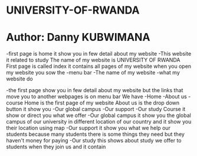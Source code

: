 # UNIVERSITY-OF-RWANDA
# Author: Danny KUBWIMANA

  -first page is home it show you in few detail about my website
 -This website it related to study 
 The name of  my website is UNIVERSITY OF RWANDA
 First page is called index it contains all pages of my website 
when you open my website you sow the -menu bar
                                     -The name of my website
                                     -what my website do
                                                                     
-the first page show you in few detail about my website but the links that move you to another webpages is on menu bar 
We have -Home 
        -About us 
        -course
Home is the first page of my website
About us is the drop down button it show you -Our global campus
                                             -Our support
                                             -Our study
Course it show or direct you what we offer
       -Our global campus it show you the global campus of our university in different location of our country  and it show you 
            their location using map
      -Our support it show you what we help our students because  many students there
             is some things they need but they haven't money for paying 
      -Our study this shows about study we offer to students when they 
             join us  and it contain


